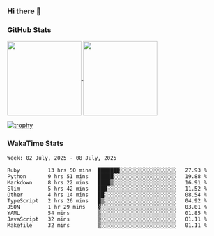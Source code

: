 ### Hi there 👋

### GitHub Stats

<a href="https://github.com/anuraghazra/github-readme-stats">
  <img align="center" height="170px" src="https://github-readme-stats.vercel.app/api/top-langs/?username=tksfjt1024&layout=compact&count_private=true&show_icons=true&show_icons=true&theme=graywhite" />
</a>
<a href="https://github.com/anuraghazra/github-readme-stats">
  <img align="center" height="170px" src="https://github-readme-stats.vercel.app/api?username=tksfjt1024&count_private=true&show_icons=true&show_icons=true&theme=graywhite" />
</a>

[![trophy](https://github-profile-trophy.vercel.app/?username=tksfjt1024)](https://github.com/ryo-ma/github-profile-trophy)

### WakaTime Stats

<!--START_SECTION:waka-->
```text
Week: 02 July, 2025 - 08 July, 2025

Ruby         13 hrs 50 mins  ███████░░░░░░░░░░░░░░░░░░   27.93 % 
Python       9 hrs 51 mins   █████░░░░░░░░░░░░░░░░░░░░   19.88 % 
Markdown     8 hrs 22 mins   ████▒░░░░░░░░░░░░░░░░░░░░   16.91 % 
Slim         5 hrs 42 mins   ███░░░░░░░░░░░░░░░░░░░░░░   11.52 % 
Other        4 hrs 14 mins   ██░░░░░░░░░░░░░░░░░░░░░░░   08.54 % 
TypeScript   2 hrs 26 mins   █▒░░░░░░░░░░░░░░░░░░░░░░░   04.92 % 
JSON         1 hr 29 mins    ▓░░░░░░░░░░░░░░░░░░░░░░░░   03.01 % 
YAML         54 mins         ▒░░░░░░░░░░░░░░░░░░░░░░░░   01.85 % 
JavaScript   32 mins         ▒░░░░░░░░░░░░░░░░░░░░░░░░   01.11 % 
Makefile     32 mins         ▒░░░░░░░░░░░░░░░░░░░░░░░░   01.11 % 
```
<!--END_SECTION:waka-->
